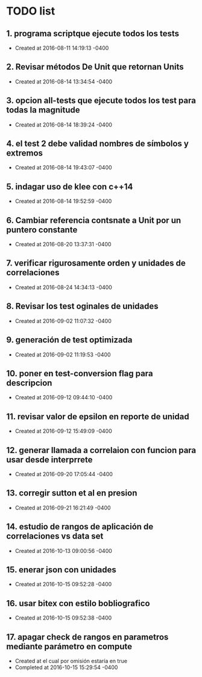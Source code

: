 # TODO list
## 1. programa scriptque ejecute todos los tests
- Created at   2016-08-11 14:19:13 -0400

## 2. Revisar métodos De Unit que retornan Units
- Created at   2016-08-14 13:34:54 -0400

## 3. opcion all-tests que ejecute todos los test para todas la magnitude
- Created at   2016-08-14 18:39:24 -0400

## 4. el test 2 debe validad nombres de símbolos y extremos
- Created at   2016-08-14 19:43:07 -0400

## 5. indagar uso de klee con c++14
- Created at   2016-08-14 19:52:59 -0400

## 6. Cambiar referencia contsnate a Unit por un puntero constante
- Created at   2016-08-20 13:37:31 -0400

## 7. verificar rigurosamente orden y unidades de correlaciones
- Created at   2016-08-24 14:34:13 -0400

## 8. Revisar los test oginales de unidades
- Created at   2016-09-02 11:07:32 -0400

## 9. generación de test optimizada
- Created at   2016-09-02 11:19:53 -0400

## 10. poner en test-conversion flag para descripcion
- Created at   2016-09-12 09:44:10 -0400

## 11. revisar valor de epsilon en reporte de unidad
- Created at   2016-09-12 15:49:09 -0400

## 12. generar llamada a correlaion con funcion para usar desde interprrete
- Created at   2016-09-20 17:05:44 -0400

## 13. corregir sutton et al en presion
- Created at   2016-09-21 16:21:49 -0400

## 14. estudio de rangos de aplicación de correlaciones vs data set
- Created at   2016-10-13 09:00:56 -0400

## 15. enerar json con unidades
- Created at   2016-10-15 09:52:28 -0400

## 16. usar bitex con estilo bobliografico
- Created at   2016-10-15 09:52:38 -0400

## 17. apagar check de rangos en parametros mediante parámetro en compute
- Created at    el cual por omisión estaría en true
- Completed at 2016-10-15 15:29:54 -0400


